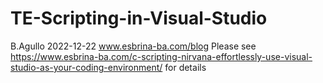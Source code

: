 # TE-Scripting-in-Visual-Studio
B.Agullo 2022-12-22
www.esbrina-ba.com/blog
Please see 
https://www.esbrina-ba.com/c-scripting-nirvana-effortlessly-use-visual-studio-as-your-coding-environment/
for details
